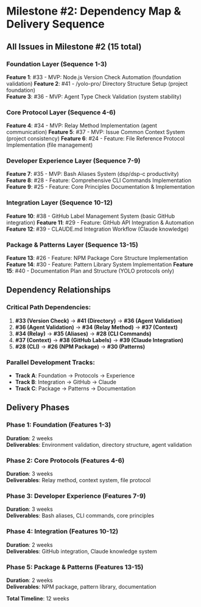 # Milestone #2: Dependency Map & Delivery Sequence

## All Issues in Milestone #2 (15 total)

### Foundation Layer (Sequence 1-3)
**Feature 1**: #33 - MVP: Node.js Version Check Automation (foundation validation)
**Feature 2**: #41 - /yolo-pro/ Directory Structure Setup (project foundation)  
**Feature 3**: #36 - MVP: Agent Type Check Validation (system stability)

### Core Protocol Layer (Sequence 4-6)  
**Feature 4**: #34 - MVP: Relay Method Implementation (agent communication)
**Feature 5**: #37 - MVP: Issue Common Context System (project consistency)
**Feature 6**: #24 - Feature: File Reference Protocol Implementation (file management)

### Developer Experience Layer (Sequence 7-9)
**Feature 7**: #35 - MVP: Bash Aliases System (dsp/dsp-c productivity)
**Feature 8**: #28 - Feature: Comprehensive CLI Commands Implementation 
**Feature 9**: #25 - Feature: Core Principles Documentation & Implementation

### Integration Layer (Sequence 10-12)
**Feature 10**: #38 - GitHub Label Management System (basic GitHub integration)
**Feature 11**: #29 - Feature: GitHub API Integration & Automation 
**Feature 12**: #39 - CLAUDE.md Integration Workflow (Claude knowledge)

### Package & Patterns Layer (Sequence 13-15)
**Feature 13**: #26 - Feature: NPM Package Core Structure Implementation
**Feature 14**: #30 - Feature: Pattern Library System Implementation
**Feature 15**: #40 - Documentation Plan and Structure (YOLO protocols only)

## Dependency Relationships

### Critical Path Dependencies:
1. **#33 (Version Check)** → **#41 (Directory)** → **#36 (Agent Validation)**
2. **#36 (Agent Validation)** → **#34 (Relay Method)** → **#37 (Context)**
3. **#34 (Relay)** → **#35 (Aliases)** → **#28 (CLI Commands)**
4. **#37 (Context)** → **#38 (GitHub Labels)** → **#39 (Claude Integration)**
5. **#28 (CLI)** → **#26 (NPM Package)** → **#30 (Patterns)**

### Parallel Development Tracks:
- **Track A**: Foundation → Protocols → Experience  
- **Track B**: Integration → GitHub → Claude
- **Track C**: Package → Patterns → Documentation

## Delivery Phases

### Phase 1: Foundation (Features 1-3)
**Duration**: 2 weeks  
**Deliverables**: Environment validation, directory structure, agent validation

### Phase 2: Core Protocols (Features 4-6) 
**Duration**: 3 weeks  
**Deliverables**: Relay method, context system, file protocol

### Phase 3: Developer Experience (Features 7-9)
**Duration**: 3 weeks  
**Deliverables**: Bash aliases, CLI commands, core principles

### Phase 4: Integration (Features 10-12)
**Duration**: 2 weeks  
**Deliverables**: GitHub integration, Claude knowledge system

### Phase 5: Package & Patterns (Features 13-15)  
**Duration**: 2 weeks  
**Deliverables**: NPM package, pattern library, documentation

**Total Timeline**: 12 weeks
